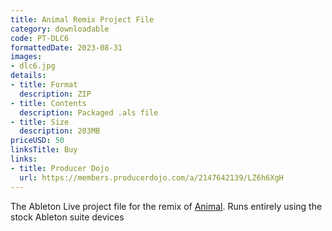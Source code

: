 ```yaml
---
title: Animal Remix Project File
category: downloadable
code: PT-DLC6
formattedDate: 2023-08-31
images:
- dlc6.jpg
details:
- title: Format
  description: ZIP
- title: Contents
  description: Packaged .als file
- title: Size
  description: 203MB
priceUSD: 50
linksTitle: Buy
links:
- title: Producer Dojo
  url: https://members.producerdojo.com/a/2147642139/LZ6h6XgH
---
```


The Ableton Live project file for the remix of [Animal](pt-t62). Runs entirely using the stock Ableton suite devices